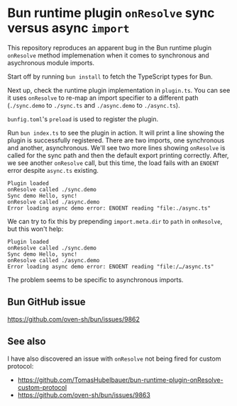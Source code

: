 # Bun runtime plugin `onResolve` sync versus async `import`

This repository reproduces an apparent bug in the Bun runtime plugin `onResolve`
method implemenation when it comes to synchronous and asychronous module
imports.

Start off by running `bun install` to fetch the TypeScript types for Bun.

Next up, check the runtime plugin implementation in `plugin.ts`.
You can see it uses `onResolve` to re-map an import specifier to a different
path (`./sync.demo` to `./sync.ts` and `./async.demo` to `./async.ts`).

`bunfig.toml`'s `preload` is used to register the plugin.

Run `bun index.ts` to see the plugin in action.
It will print a line showing the plugin is successfully registered.
There are two imports, one synchronous and another, asynchronous.
We'll see two more lines showing `onResolve` is called for the sync path and
then the default export printing correctly.
After, we see another `onResolve` call, but this time, the load fails with an
`ENOENT` error despite `async.ts` existing.

```
Plugin loaded
onResolve called ./sync.demo
Sync demo Hello, sync!
onResolve called ./async.demo
Error loading async demo error: ENOENT reading "file:./async.ts"
```

We can try to fix this by prepending `import.meta.dir` to `path` in `onResolve`,
but this won't help:

```
Plugin loaded
onResolve called ./sync.demo
Sync demo Hello, sync!
onResolve called ./async.demo
Error loading async demo error: ENOENT reading "file:/…/async.ts"
```

The problem seems to be specific to asynchronous imports.

## Bun GitHub issue

https://github.com/oven-sh/bun/issues/9862

## See also

I have also discovered an issue with `onResolve` not being fired for custom
protocol:

- https://github.com/TomasHubelbauer/bun-runtime-plugin-onResolve-custom-protocol
- https://github.com/oven-sh/bun/issues/9863
